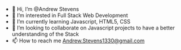 - 👋 Hi, I’m @Andrew Stevens
- 👀 I’m interested in Full Stack Web Development
- 🌱 I’m currently learning Javascript, HTML5, CSS
- 💞️ I’m looking to collaborate on Javascript projects to have a better understanding of the Stack
- 📫 How to reach me Andrew.Stevens1330@gmail.com

<!---
Andrew-Stevens1330/Andrew-Stevens1330 is a ✨ special ✨ repository because its `README.md` (this file) appears on your GitHub profile.
You can click the Preview link to take a look at your changes.
--->
